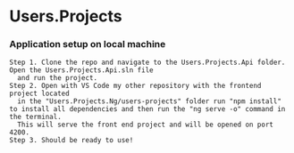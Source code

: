 # Users.Projects
### Application setup on local machine
    Step 1. Clone the repo and navigate to the Users.Projects.Api folder. Open the Users.Projects.Api.sln file 
      and run the project.
    Step 2. Open with VS Code my other repository with the frontend project located 
      in the "Users.Projects.Ng/users-projects" folder run "npm install" to install all dependencies and then run the "ng serve -o" command in the terminal. 
      This will serve the front end project and will be opened on port 4200.
    Step 3. Should be ready to use!

